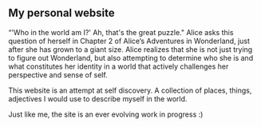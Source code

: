 ## My personal website 

“'Who in the world am I?' Ah, that's the great puzzle."
Alice asks this question of herself in Chapter 2 of Alice’s Adventures in Wonderland, just after she has grown to a giant size. Alice realizes that she is not just trying to figure out Wonderland, but also attempting to determine who she is and what constitutes her identity in a world that actively challenges her perspective and sense of self.

This website is an attempt at self discovery. A collection of places, things, adjectives I would use to describe myself in the world. 

Just like me, the site is an ever evolving work in progress :) 
